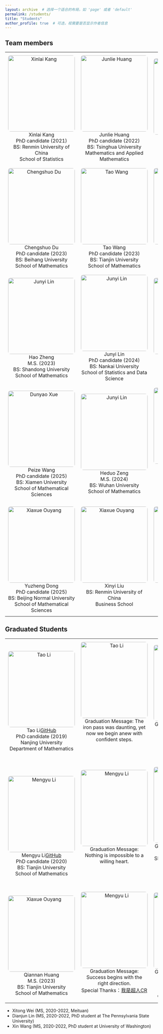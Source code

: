 ```yaml
---
layout: archive  # 选择一个适合的布局，如 'page' 或者 'default'
permalink: /students/
title: "Students"
author_profile: true  # 可选，视需要是否显示作者信息
---
```



## Team members
<style>
  table, tr, td {
    border: none !important;
  }
  img {
    width: 230px;
    height: 240px;
    object-fit: cover;
    border-radius: 8px;
  }
  td {
    text-align: center;
    padding: 10px;
  }
</style>


<table>
  <tr>
    <td>
      <img src="https://cheng-bdal.github.io//images/头像/康欣来.jpg" alt="Xinlai Kang"><br>
      Xinlai Kang<br>
      PhD candidate (2021)<br>
      BS: Renmin University of China<br>
      School of Statistics
    </td>
    <td>
      <img src="https://cheng-bdal.github.io//images/头像/黄君烈.jpg" alt="Junlie Huang"><br>
      Junlie Huang<br>
      PhD candidate (2022)<br>
      BS: Tsinghua University<br>
      Mathematics and Applied Mathematics
    </td>
    <td>
      <img src="https://cheng-bdal.github.io//images/头像/朱珺.jpg" alt="Jun Zhu"><br>
      Jun Zhu<br>
      PhD candidate (2022)<br>
      BS: Southeast University<br>
      School of Mathematics
    </td>
  </tr>
  <tr>
    <td>
      <img src="https://cheng-bdal.github.io//images/头像/杜承朔.jpg" alt="Chengshuo Du"><br>
      Chengshuo Du<br>
      PhD candidate (2023)<br>
      BS: Beihang University<br>
      School of Mathematics
    </td>
    <td>
      <img src="https://cheng-bdal.github.io//images/头像/王涛.jpg" alt="Tao Wang"><br>
      Tao Wang<br>
      PhD candidate (2023)<br>
      BS: Tianjin University<br>
      School of Mathematics
    </td>
    <td>
      <img src="https://cheng-bdal.github.io//images/头像/欧阳夏雪.jpg" alt="Xiaxue Ouyang"><br>
      Xiaxue Ouyang<br>
      PhD candidate (2023)<br>
      BS: Wuhan University<br>
      School of Mathematics
    </td>
  </tr>
  <tr>
    <td>
      <img src="https://cheng-bdal.github.io//images/头像/郑浩.jpg" alt="Junyi Lin"><br>
      Hao Zheng<br>
      M.S. (2023)<br>
      BS: Shandong University<br>
      School of Mathematics
    </td>
    <td>
      <img src="https://cheng-bdal.github.io//images/头像/林俊一.jpg" alt="Junyi Lin"><br>
      Junyi Lin<br>
      PhD candidate (2024)<br>
      BS: Nankai University<br>
      School of Statistics and Data Science
    </td>
    <td>
      <img src="https://cheng-bdal.github.io//images/头像/薛敦耀.jpg" alt="Dunyao Xue"><br>
      Dunyao Xue<br>
      PhD candidate (2024)<br>
      BS: Lanzhou University<br>
      Cuiying Honors College
    </td>
  </tr>
  <tr>
    <td>
      <img src="https://cheng-bdal.github.io//images/头像/王沛泽.jpg" alt="Dunyao Xue"><br>
      Peize Wang<br>
      PhD candidate (2025)<br>
      BS: Xiamen University<br>
      School of Mathematical Sciences
    </td>
    <td>
      <img src="https://cheng-bdal.github.io//images/头像/曾贺舵.jpg" alt="Junyi Lin"><br>
      Heduo Zeng<br>
      M.S. (2024)<br>
      BS: Wuhan University<br>
      School of Mathematics
    </td>
    <td>
      <img src="https://cheng-bdal.github.io//images/头像/梁浩贤.jpg" alt="Dunyao Xue"><br>
      Haoxian Liang<br>
      M.S. (2024)<br>
      BS: Renmin University of China<br>
      School of Mathematical Sciences
    </td>
  </tr>
  <tr>
    <td>
      <img src="https://cheng-bdal.github.io//images/头像/董雨铮.jpg" alt="Xiaxue Ouyang"><br>
      Yuzheng Dong<br>
      PhD candidate (2025)<br>
      BS: Beijing Normal University<br>
      School of Mathematical Sciences
    </td>
    <td>
      <img src="https://cheng-bdal.github.io//images/头像/柳欣怡.jpg" alt="Xiaxue Ouyang"><br>
      Xinyi Liu<br>
      BS: Renmin University of China<br>
      Business School<br>
      <br>
    </td>
    <td>
      <img src="https://cheng-bdal.github.io//images/头像/金贝宁.jpg" alt="Xiaxue Ouyang"><br>
      Beining Jin<br>
      PhD candidate (2024)<br>
      BS: Beijing University of Technology<br>
      School of Science
    </td>
  </tr>
</table>

## Graduated Students
<style>
  table, tr, td {
    border: none !important;
  }
  img {
    width: 220px;
    height: 250px;
    object-fit: cover;
    border-radius: 8px;
    vertical-align: top; /* 确保图片顶部对齐 */
  }
  td {
    text-align: center;
    padding: 10px;
  }
</style>

<table>
  <tr>
    <td>
     <img src="https://cheng-bdal.github.io//images/头像/李涛.jpg" alt="Tao Li"><br>
      Tao Li<a href="https://github.com/sherlockLitao">GitHub</a><br>
      PhD candidate (2019)<br>
      Nanjing University<br>
      Department of Mathematics
    </td>
    <td>
    <img src="https://cheng-bdal.github.io//images/李涛毕业礼物.jpg" alt="Tao Li"><br>
    Graduation Message: The iron pass was daunting, yet now we begin anew with confident steps.<br>
    <br>
    <br>
    <br>
    </td>
    <td>
    <img src="https://cheng-bdal.github.io//images/李涛毕业照.jpg" alt="Tao Li"><br>
    Graduation Commemoration on May 17, 2024<br>
    Work destination: China Galaxy Securities<br>
    <br>
    <br>
    </td>
  </tr>
  <tr>
    <td>
      <img src="https://cheng-bdal.github.io//images/头像/李梦雨.jpg" alt="Mengyu Li"><br>
      Mengyu Li<a href="https://mengyu8042.github.io/">GitHub</a><br>
      PhD candidate (2020)<br>
      BS: Tianjin University<br>
      School of Mathematics
    </td>
    <td>
      <img src="https://cheng-bdal.github.io//images/李梦雨毕业照/李梦雨毕业照1.jpg" alt="Mengyu Li"><br>
    Graduation Message: Nothing is impossible to a willing heart.<br>
    <br>
    <br>
    <br>
    </td>
    <td>
      <img src="https://cheng-bdal.github.io//images/李梦雨毕业照/李梦雨毕业照2.jpg" alt="Mengyu Li"><br>
      Graduation Commemoration on May 16, 2025<br>
      Shuimu Scholar, Department of Statistics, Tsinghua University<br>
      <br>
      <br>
    </td>
  </tr>
  <tr>
    <td>
      <img src="https://cheng-bdal.github.io//images/头像/黄倩楠.jpg" alt="Xiaxue Ouyang"><br>
      Qiannan Huang<br>
      M.S. (2023)<br> 
      BS: Tianjin University<br>
      School of Mathematics
    </td>
    <td>
      <img src="https://cheng-bdal.github.io//images/黄倩楠毕业照/黄倩楠毕业照1.jpg" alt="Mengyu Li"><br>
    Graduation Message: Success begins with the right direction.<br>
    Special Thanks：<a href="https://space.bilibili.com/652096797?spm_id_from=333.337.0.0">我是超人CR</a><br>
    <br>
    </td>
    <td>
      <img src="https://cheng-bdal.github.io//images/黄倩楠毕业照/黄倩楠毕业照2.jpg" alt="Mengyu Li"><br>
      Graduation Commemoration on May 25, 2025<br>
      Next affiliation:<br>
      HKU Business School<br>
      Graduation Message: <a href="https://mp.weixin.qq.com/s/JjcNgioFblkL_FJBtw1wbw">Link</a>
      <br>
    </td>
  </tr>
</table>


- Xitong Wei (MS, 2020-2022, Meituan)
- Dianjun Lin (MS, 2020-2022, PhD student at  The Pennsylvania State University)
- Xin Wang (MS, 2020-2022, PhD student at University of Washington)


